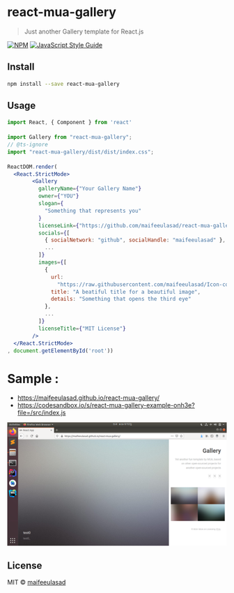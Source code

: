 # react-mua-gallery

> Just another Gallery template for React.js

[![NPM](https://img.shields.io/npm/v/react-mua-gallery.svg)](https://www.npmjs.com/package/react-mua-gallery) [![JavaScript Style Guide](https://img.shields.io/badge/code_style-standard-brightgreen.svg)](https://standardjs.com)

## Install

```bash
npm install --save react-mua-gallery
```

## Usage

```jsx
import React, { Component } from 'react'

import Gallery from "react-mua-gallery";
// @ts-ignore
import "react-mua-gallery/dist/dist/index.css";

ReactDOM.render(
  <React.StrictMode>
        <Gallery
          galleryName={"Your Gallery Name"}
          owner={"YOU"}
          slogan={
            "Something that represents you"
          }
          licenseLink={"https://github.com/maifeeulasad/react-mua-gallery/blob/main/LICENSE"}
          socials={[
            { socialNetwork: "github", socialHandle: "maifeeulasad" },
            ...
          ]}
          images={[
            {
              url:
                "https://raw.githubusercontent.com/maifeeulasad/Icon-collection/master/background/horizontal/blurry/01.jpg",
              title: "A beatiful title for a beautiful image",
              details: "Something that opens the third eye"
            },
            ...
          ]}
          licenseTitle={"MIT License"}
        />
  </React.StrictMode>
, document.getElementById('root'))

```

# Sample : 
 - https://maifeeulasad.github.io/react-mua-gallery/
 - https://codesandbox.io/s/react-mua-gallery-example-onh3e?file=/src/index.js

![react-mua-gallery](https://github.com/maifeeulasad/react-mua-gallery/blob/gh-pages/Screenshot.png)

## License

MIT © [maifeeulasad](https://github.com/maifeeulasad)
